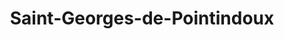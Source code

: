 ---
title: Saint-Georges-de-Pointindoux
url: /saint-georges-de-pointindoux/
latitude: 46.626
longitude: -1.655
---